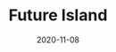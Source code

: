 ---
title: "Future Island"
img: "future_island.png"
highlighted: true
text: "A web page that shows, among other things, the lineup of your future music festival."
tools: " Html, Css and JavaScript"
url: "https://pgm-thabisadingani.github.io/futureIsland/"
git: "https://github.com/pgm-thabisadingani/futureIsland"
date: "2020-11-08"
---